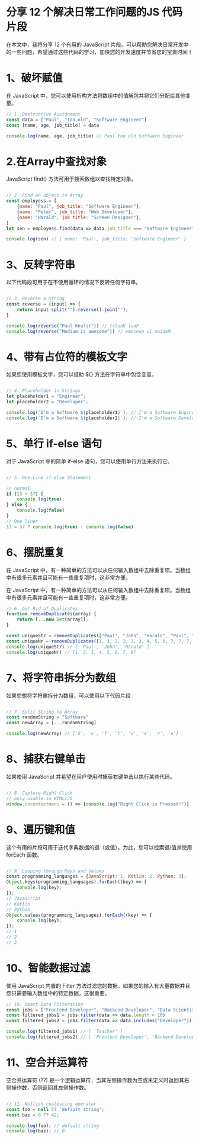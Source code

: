 # 分享 12 个解决日常工作问题的JS 代码片段

在本文中，我将分享 12 个有用的 JavaScript 片段。可以帮助您解决日常开发中的一些问题，希望通过这些代码的学习，加快您的开发速度并节省您的宝贵时间！

# 1、破坏赋值

在 JavaScript 中，您可以使用析构方法将数组中的值解包并将它们分配给其他变量。

```javascript
// 1. Destructive Assignment
const data = ["Paul", "too old", "Software Engineer"]
const [name, age, job_title] = data

console.log(name, age, job_title) // Paul too old Software Engineer
```

# 2.在Array中查找对象

JavaScript find() 方法可用于搜索数组以查找特定对象。

```javascript

// 2. Find an object in Array
const employess = [
    {name: "Paul", job_title: "Software Engineer"},
    {name: "Peter", job_title: "Web Developer"},
    {name: "Harald", job_title: "Screen Designer"},
]
let sen = employess.find(data => data.job_title === "Software Engineer")

console.log(sen) // { name: 'Paul', job_title: 'Software Engineer' }
```

# 3、反转字符串

以下代码段可用于在不使用循环的情况下反转任何字符串。



```javascript

// 3. Reverse a String
const reverse = (input) => {
    return input.split("").reverse().join("");
}

console.log(reverse("Paul Knulst")) // tslunK luaP
console.log(reverse("Medium is awesome")) // emosewa si muideM
```

# 4、带有占位符的模板文字

如果您使用模板文字，您可以借助 ${} 方法在字符串中包含变量。

```javascript

// 4. Placeholder in Strings
let placeholder1 = "Engineer";
let placeholder2 = "Developer";

console.log(`I'm a Software ${placeholder1}`); // I'm a Software Engineer
console.log(`I'm a Software ${placeholder2}`); // I'm a Software Developer
```

# 5、单行 if-else 语句

对于 JavaScript 中的简单 if-else 语句，您可以使用单行方法来执行它。

```javascript

// 5. One-Line if-else Statement

// normal
if (13 > 37) {
    console.log(true);
} else {
    console.log(false)
}
// One liner
13 > 37 ? console.log(true) : console.log(false)
```

# 6、摆脱重复

在 JavaScript 中，有一种简单的方法可以从任何输入数组中去除重复项。当数组中有很多元素并且可能有一些重复项时，这非常方便。

在 JavaScript 中，有一种简单的方法可以从任何输入数组中去除重复项。当数组中有很多元素并且可能有一些重复项时，这非常方便。

```javascript
// 6. Get Rid of Duplicates
function removeDuplicates(array) {
    return [...new Set(array)];
}

const uniqueStr = removeDuplicates(["Paul", "John", "Harald", "Paul", "John"])
const uniqueNr = removeDuplicates([1, 1, 2, 2, 3, 3, 4, 5, 6, 7, 7, 7, 9])
console.log(uniqueStr) // [ 'Paul', 'John', 'Harald' ]
console.log(uniqueNr) // [1, 2, 3, 4, 5, 6, 7, 9]
```

# 7、将字符串拆分为数组

如果您想将字符串拆分为数组，可以使用以下代码片段

```javascript

// 7. Split String to Array
const randomString = "Software"
const newArray = [...randomString]

console.log(newArray) // ['S', 'o', 'f', 't', 'w', 'a', 'r', 'e']
```

# 8、捕获右键单击

如果使用 JavaScript 并希望在用户使用时捕获右键单击以执行某些代码。

```javascript

// 8. Capture Right Click
// only usable in HTML/JS
window.oncontextmenu = () => {console.log("Right Click is Pressed!")}
```

# 9、遍历键和值

这个有用的片段可用于迭代字典数据的键（或值）。为此，您可以检索键/值并使用 forEach 函数。


```javascript

// 9. Looping through Keys and Values
const programming_languages = {JavaScript: 1, Kotlin: 2, Python: 3};
Object.keys(programming_languages).forEach((key) => {
    console.log(key);
});
// JavaScript
// Kotlin
// Python
Object.values(programming_languages).forEach((key) => {
    console.log(key);
});
// 1
// 2
// 3
```

# 10、智能数据过滤

使用 JavaScript 内置的 Filter 方法过滤您的数据。如果您的输入有大量数据并且您只需要输入数组中的特定数据，这很重要。

```javascript
// 10. Smart Data Filteration
const jobs = ["Frontend Developer", "Backend Developer", "Data Scientist", "Teacher"]
const filtered_jobs1 = jobs.filter(data => data.length < 10)
const filtered_jobs2 = jobs.filter(data => data.includes("Developer"))

console.log(filtered_jobs1) // [ 'Teacher' ]
console.log(filtered_jobs2) // [ 'Frontend Developer', 'Backend Developer' ]
```

# 11、空合并运算符

空合并运算符 (??) 是一个逻辑运算符，当其左侧操作数为空或未定义时返回其右侧操作数，否则返回其左侧操作数。


```javascript

// 11. Nullish coalescing operator
const foo = null ?? 'default string';
const baz = 0 ?? 42;

console.log(foo); // default string
console.log(baz); // 0
```


